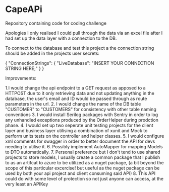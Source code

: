 # CapeAPi
Repository containing code for coding challenge 

Apologies I only realised I could pull through the data via an excel file after I had set up the data layer with a connection to the DB. 

To connect to the database and test this project a the connection string should be added in the projects user secrets:

{
  "ConnectionStrings": {
    "LiveDatabase": "INSERT YOUR CONNECTION STRING HERE;"
  }
} 

Improvements:

1.I would change the api endpoint to a GET request as apposed to a HTTPOST due to it only retrieving data and not updating anything in the
database, the user's email and ID would be passed through as route parameters in the url.
2. I would change the name of the DB table "CUSTOMER" to "CUSTOMERS" for consistency with other table naming conventions
3. I would install Serilog packages with Sentry in order to log any unhandled exceptions produced by the OrderHelper during prodction phase.
4. I would set up two seperate unit testing projects for the client layer and business layer utilising a combination of xunit and Mock to perform units tests on the controller and helper classes.
5. I would configure xml comments for swagger in order to better document the API for devs needing to utilise it.
6. Possibly implement AutoMapper for mapping Models to DTO automatically.
7. Personal preference but I don't tend to use shared projects to store models, I usually create a common package that I publish to as an artifcat to azure to be utilized as a nuget package, (a bit beyond the scope of this particular excercise! but useful as the nuget package can be used by both your api project and client consuming said API)
8. This API could do with some level of protection so not just anyone can access, at the very least an APIKey
